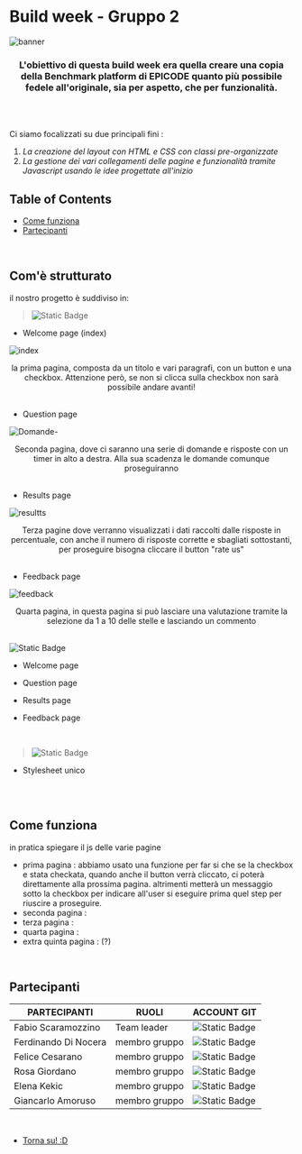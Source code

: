 # Build week - Gruppo 2 

<!-- BANNER DA INSERIRE QUI --> 
![banner](https://github.com/Faffo96/gruppo-2/assets/157897660/d29a9fdb-2ce2-4ff5-857e-54d4cfbe7531)

<!-- piccola descrizione del progetto --> 
<h3 align="center" >L'obiettivo di questa build week era quella creare una copia della Benchmark platform di EPICODE quanto più possibile fedele all'originale, sia per aspetto, che per funzionalità.  </h3>

<br>
<!-- SPAZIO DA METTERE + BADGES (dynamic e static) --> 
<!-- https://shields.io/badges // link per creare le badges --> 
<br>


Ci siamo focalizzati su due principali fini : 
1. _La creazione del layout con HTML e CSS con classi pre-organizzate_
2. _La gestione dei vari collegamenti delle pagine e funzionalità tramite Javascript usando le idee progettate all'inizio_


<!-- demo delle slide --> 

<!-- inserire link ai vari argomenti in modo da poter andare direttamente all'argomento scelto e magari suddividere meglio il tutto --> 
## Table of Contents 
- [Come funziona](#come-funziona)
- [Partecipanti](#partecipanti)
<!-- SPAZIO DA METTERE --> 


<br> 

## Com'è strutturato

il nostro progetto è suddiviso in: 
> ![Static Badge](https://img.shields.io/badge/HTML-black?style=for-the-badge&logo=HTML5)

- Welcome page (index)

![index](https://github.com/Elekekic/EPICODE-REPO/assets/157897660/bd8e8e08-e745-4474-8e9c-d396cb854126)
<div align="center"> la prima pagina, composta da un titolo e vari paragrafi, con un button e una checkbox. Attenzione però, se non si clicca sulla checkbox non sarà possibile andare avanti! </div>


<br>


- Question page

![Domande-](https://github.com/Elekekic/EPICODE-REPO/assets/157897660/8c6db3b3-0155-42e8-aef1-339e4d0e7bf1)
<div align="center"> Seconda pagina, dove ci saranno una serie di domande e risposte con un timer in alto a destra. Alla sua scadenza le domande comunque proseguiranno </div>

 <br> 

 
- Results page

![resultts](https://github.com/Elekekic/EPICODE-REPO/assets/157897660/8afef1db-0d65-42f2-9403-81fbf85a229f)
<div align="center">  Terza pagine dove verranno visualizzati i dati raccolti dalle risposte in percentuale, con anche il numero di risposte corrette e sbagliati sottostanti, per proseguire bisogna cliccare il button "rate us" </div>

 <br>

 
- Feedback page

![feedback](https://github.com/Faffo96/gruppo-2/assets/157897660/d28399e4-0281-4ed2-b30b-1e0b1e332238)
 <div align="center">  Quarta pagina, in questa pagina si può lasciare una valutazione tramite la selezione da 1 a 10 delle stelle e lasciando un commento </div>


 <br> 
  
 ![Static Badge](https://img.shields.io/badge/Javascript-black?style=for-the-badge&logo=javascript)

- Welcome page
- Question page
- Results page
- Feedback page

  <br>

  
 > ![Static Badge](https://img.shields.io/badge/CSS-black?style=for-the-badge&logo=CSS3)
- Stylesheet unico

<br>
<!-- SPAZIO DA METTERE --> 


  <br>

  
## Come funziona 
in pratica spiegare il js delle varie pagine 

- prima pagina : abbiamo usato una funzione per far si che se la checkbox e stata checkata, quando anche il button verrà cliccato, ci poterà direttamente alla prossima pagina.
  altrimenti metterà un messaggio sotto la checkbox per indicare all'user si eseguire prima quel step per riuscire a proseguire. 
- seconda pagina : 
- terza pagina :
- quarta pagina :
- extra quinta pagina : (?) 

<br> 
<!-- SPAZIO DA METTERE + COLLEGARE IL LINK DELL'ACCOUNT GIT A CIASCUNO DI NOI (metti badges anche qua) --> 

## Partecipanti

| PARTECIPANTI | RUOLI | ACCOUNT GIT | 
| ----------- |  ----------- | ----------- | 
| Fabio Scaramozzino | Team leader | ![Static Badge](https://img.shields.io/badge/Faffo96-%233eb752?style=for-the-badge&logo=github) | 
| Ferdinando Di Nocera | membro gruppo |![Static Badge](https://img.shields.io/badge/fdinocera-%23e2940d?style=for-the-badge&logo=github) |
| Felice Cesarano| membro gruppo |![Static Badge](https://img.shields.io/badge/felicecesarano-%233c4211?style=for-the-badge&logo=github) | 
| Rosa Giordano|  membro gruppo |![Static Badge](https://img.shields.io/badge/Rosannag16-%2323e3ea?style=for-the-badge&logo=github) | 
| Elena Kekic | membro gruppo | ![Static Badge](https://img.shields.io/badge/Elekekic-%23a30049?style=for-the-badge&logo=github) |
| Giancarlo Amoruso | membro gruppo | ![Static Badge](https://img.shields.io/badge/TheGianky-%235200af?style=for-the-badge&logo=github) | 

<br>

- [Torna su! :D](#Build-week---Gruppo-2)

<!-- anchor per tornare susususu --> 







